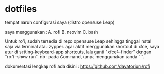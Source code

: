 # dotfiles
tempat naruh configurasi saya (distro opensuse Leap)

saya menggunakan :
A. rofi
B. neovim
C. bash



Untuk rofi, sudah tersedia di repo opensuse Leap sehingga tinggal instal saja via terminal atau zypper.
agar aktif menggunakan shortcut di xfce, saya atur di setting-keyboard-app shortcuts, lalu ganti "xfce4-finder"
dengan "rofi -show run".
nb : pada Command, tanpa menggunakan tanda " ".

dokumentasi lengkap rofi ada disini : https://github.com/davatorium/rofi

